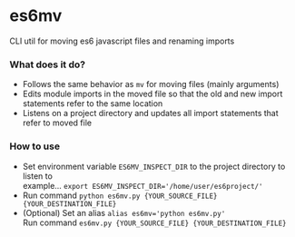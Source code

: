 # es6mv
CLI util for moving es6 javascript files and renaming imports

### What does it do?

* Follows the same behavior as `mv` for moving files (mainly arguments)
* Edits module imports in the moved file so that the old and new import statements refer to the same location
* Listens on a project directory and updates all import statements that refer to moved file

### How to use
* Set environment variable `ES6MV_INSPECT_DIR` to the project directory to listen to  
  example... `export ES6MV_INSPECT_DIR='/home/user/es6project/'`
* Run command `python es6mv.py {YOUR_SOURCE_FILE} {YOUR_DESTINATION_FILE}`
* (Optional) Set an alias `alias es6mv='python es6mv.py'`  
  Run command `es6mv.py {YOUR_SOURCE_FILE} {YOUR_DESTINATION_FILE}`
